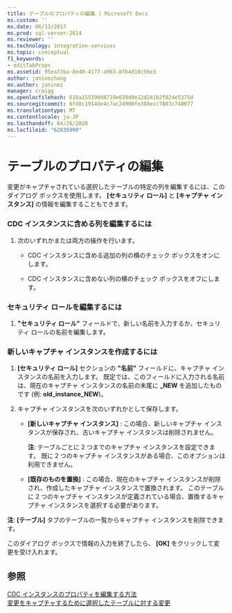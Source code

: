 ```yaml
---
title: テーブルのプロパティの編集 | Microsoft Docs
ms.custom: ''
ms.date: 06/13/2017
ms.prod: sql-server-2014
ms.reviewer: ''
ms.technology: integration-services
ms.topic: conceptual
f1_keywords:
- editTabProps
ms.assetid: 95ea72ba-8e40-4177-a963-0fb4d10c56e3
author: janinezhang
ms.author: janinez
manager: craigg
ms.openlocfilehash: 618a155390d8719e639d0e12d241b2f824e5375d
ms.sourcegitcommit: 6fd8c1914de4c7ac24900fe388ecc7883c740077
ms.translationtype: MT
ms.contentlocale: ja-JP
ms.lasthandoff: 04/26/2020
ms.locfileid: "62835990"
---
```

# <a name="edit-the-table-properties"></a>テーブルのプロパティの編集
  変更がキャプチャされている選択したテーブルの特定の列を編集するには、このダイアログ ボックスを使用します。 **[セキュリティ ロール]** と **[キャプチャ インスタンス]** の情報を編集することもできます。  
  
### <a name="to-edit-the-columns-to-include-in-the-cdc-instance"></a>CDC インスタンスに含める列を編集するには  
  
1.  次のいずれかまたは両方の操作を行います。  
  
    -   CDC インスタンスに含める追加の列の横のチェック ボックスをオンにします。  
  
    -   CDC インスタンスに含めない列の横のチェック ボックスをオフにします。  
  
### <a name="to-edit-the-security-role"></a>セキュリティ ロールを編集するには  
  
1.  **"セキュリティ ロール"** フィールドで、新しい名前を入力するか、セキュリティ ロールの名前を編集します。  
  
### <a name="to-create-a-new-capture-instance"></a>新しいキャプチャ インスタンスを作成するには  
  
1.  **[セキュリティ ロール]** セクションの **"名前"** フィールドに、キャプチャ インスタンスの名前を入力します。 既定では、このフィールドに入力される名前は、現在のキャプチャ インスタンスの名前の末尾に **_NEW** を追加したものです (例: **old_instance_NEW**)。  
  
2.  キャプチャ インスタンスを次のいずれかとして保存します。  
  
    -   **[新しいキャプチャ インスタンス]** : この場合、新しいキャプチャ インスタンスが保存され、古いキャプチャ インスタンスは削除されません。  
  
         **注**: テーブルごとに 2 つまでのキャプチャ インスタンスを設定できます。 既に 2 つのキャプチャ インスタンスがある場合、このオプションは利用できません。  
  
    -   **[既存のものを置換]** : この場合、現在のキャプチャ インスタンスが削除され、作成したキャプチャ インスタンスで置換されます。 このテーブルに 2 つのキャプチャ インスタンスが定義されている場合、置換するキャプチャ インスタンスを選択する必要があります。  
  
 **注**: **[テーブル]** タブのテーブルの一覧からキャプチャ インスタンスを削除できます。  
  
 このダイアログ ボックスで情報の入力を終了したら、 **[OK]** をクリックして変更を受け入れます。  
  
## <a name="see-also"></a>参照  
 [CDC インスタンスのプロパティを編集する方法](how-to-edit-the-cdc-instance-properties.md)   
 [変更をキャプチャするために選択したテーブルに対する変更](make-changes-to-the-tables-selected-for-capturing-changes.md)  
  
  
